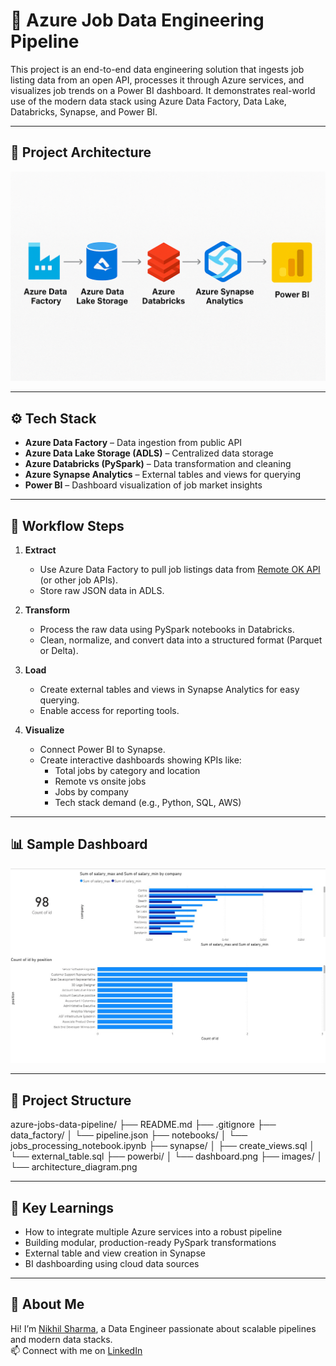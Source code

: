 # 🔷 Azure Job Data Engineering Pipeline

This project is an end-to-end data engineering solution that ingests job listing data from an open API, processes it through Azure services, and visualizes job trends on a Power BI dashboard. It demonstrates real-world use of the modern data stack using Azure Data Factory, Data Lake, Databricks, Synapse, and Power BI.

---

## 📌 Project Architecture

![Architecture Diagram](images/architecture.png)

---

## ⚙️ Tech Stack

- **Azure Data Factory** – Data ingestion from public API
- **Azure Data Lake Storage (ADLS)** – Centralized data storage
- **Azure Databricks (PySpark)** – Data transformation and cleaning
- **Azure Synapse Analytics** – External tables and views for querying
- **Power BI** – Dashboard visualization of job market insights

---

## 🚀 Workflow Steps

1. **Extract**  
   - Use Azure Data Factory to pull job listings data from [Remote OK API](https://remoteok.com/api) (or other job APIs).
   - Store raw JSON data in ADLS.

2. **Transform**  
   - Process the raw data using PySpark notebooks in Databricks.
   - Clean, normalize, and convert data into a structured format (Parquet or Delta).

3. **Load**  
   - Create external tables and views in Synapse Analytics for easy querying.
   - Enable access for reporting tools.

4. **Visualize**  
   - Connect Power BI to Synapse.
   - Create interactive dashboards showing KPIs like:
     - Total jobs by category and location
     - Remote vs onsite jobs
     - Jobs by company
     - Tech stack demand (e.g., Python, SQL, AWS)

---

## 📊 Sample Dashboard

![Power BI Screenshot](powerbi/Untitled.jpg)

---

## 📁 Project Structure
azure-jobs-data-pipeline/
├── README.md
├── .gitignore
├── data_factory/
│   └── pipeline.json
├── notebooks/
│   └── jobs_processing_notebook.ipynb
├── synapse/
│   ├── create_views.sql
│   └── external_table.sql
├── powerbi/
│   └── dashboard.png
├── images/
│   └── architecture_diagram.png



---

## 🧠 Key Learnings

- How to integrate multiple Azure services into a robust pipeline
- Building modular, production-ready PySpark transformations
- External table and view creation in Synapse
- BI dashboarding using cloud data sources

---

## 👤 About Me

Hi! I’m [Nikhil Sharma](https://www.linkedin.com/in/nikhilsharma1771), a Data Engineer passionate about scalable pipelines and modern data stacks.  
📫 Connect with me on [LinkedIn](https://www.linkedin.com/in/nikhilsharma1771)

